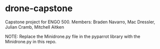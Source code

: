 # drone-capstone
Capstone project for ENGO 500. Members: Braden Navarro, Mac Dressler, Julian Cramb, Mitchell Aitken

NOTE: Replace the Minidrone.py file in the pyparrot library with the Minidrone.py in this repo.
